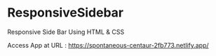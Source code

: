 # ResponsiveSidebar
Responsive Side Bar Using HTML &amp; CSS

Access App at URL : https://spontaneous-centaur-2fb773.netlify.app/
